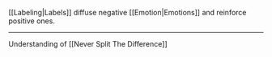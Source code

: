 [[Labeling|Labels]] diffuse negative [[Emotion|Emotions]] and reinforce positive ones.

---

Understanding of [[Never Split The Difference]]
